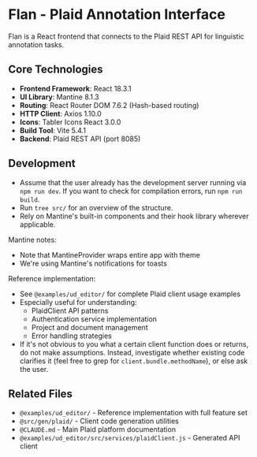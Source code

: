 # Flan - Plaid Annotation Interface

Flan is a React frontend that connects to the Plaid REST API for linguistic annotation tasks.

## Core Technologies

* **Frontend Framework**: React 18.3.1
* **UI Library**: Mantine 8.1.3
* **Routing**: React Router DOM 7.6.2 (Hash-based routing)
* **HTTP Client**: Axios 1.10.0
* **Icons**: Tabler Icons React 3.0.0
* **Build Tool**: Vite 5.4.1
* **Backend**: Plaid REST API (port 8085)

## Development

* Assume that the user already has the development server running via `npm run dev`. 
  If you want to check for compilation errors, run `npm run build`.
* Run `tree src/` for an overview of the structure.
* Rely on Mantine's built-in components and their hook library wherever applicable.

Mantine notes:

* Note that MantineProvider wraps entire app with theme
* We're using Mantine's notifications for toasts

Reference implementation:

* See `@examples/ud_editor/` for complete Plaid client usage examples
* Especially useful for understanding:
  * PlaidClient API patterns
  * Authentication service implementation
  * Project and document management
  * Error handling strategies
* If it's not obvious to you what a certain client function does or returns, do not make assumptions. Instead, investigate whether existing code clarifies it (feel free to grep for `client.bundle.methodName`), or else ask the user.

## Related Files

- `@examples/ud_editor/` - Reference implementation with full feature set
- `@src/gen/plaid/` - Client code generation utilities
- `@CLAUDE.md` - Main Plaid platform documentation
- `@examples/ud_editor/src/services/plaidClient.js` - Generated API client
